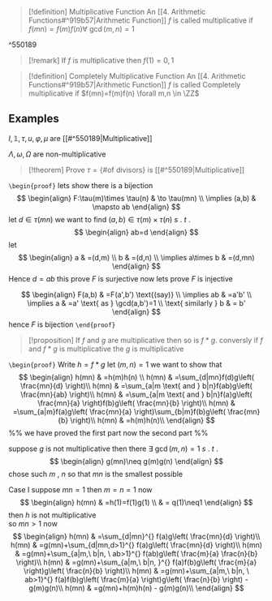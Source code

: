 
> [!definition]  Multiplicative Function
> An [[4. Arithmetic Functions#^919b57|Arithmetic Function]]  $f$  is called multiplicative if $f(mn)=f(m)f(n) \forall \ \gcd(m,n)=1$

^550189


> [!remark] 
> If  $f$  is multiplicative then $f(1)=0,1$

 >[!definition] Completely Multiplicative Function
> An [[4. Arithmetic Functions#^919b57|Arithmetic Function]]  $f$  is called Completely multiplicative if $f(mn)=f(m)f(n) \forall m,n \in \ZZ$ 

## Examples
$I,\mathbb{1},\tau,u,\varphi,\mu$ are [[#^550189|Multiplicative]] 

$\Lambda,\omega,\Omega$ are non-multiplicative
> [!theorem] 
>Prove $\tau=\left\{ \text{\# of divisors} \right\}$ is  [[#^550189|Multiplicative]] 


`\begin{proof}`
lets show there is a bijection 
$$
\begin{align}
F:\tau(m)\times \tau(n) & \to \tau(mn) \\
\implies (a,b) & \mapsto ab
\end{align}
$$
let $d\in \tau(mn)$ we want to find $(a,b)\in \tau(m)\times \tau(n)$  $s$ . $t$ .
$$
\begin{align}
ab=d
\end{align}
$$
let 
$$
\begin{align}
	a & =(d,m) \\
	b & =(d,n) \\
	\implies a\times b & =(d,mn)
\end{align}
$$
Hence $d=ab$ 
this prove $F$ is surjective 
now lets prove  $F$  is injective 

$$
\begin{align}
F(a,b) & =F(a',b') \text{(say)} \\
\implies ab & =a'b' \\
\implies a & =a' \text{ as } \gcd(a,b')=1  \\
\text{ similarly } b & = b'
\end{align}
$$
hence  $F$  is bijection 
`\end{proof}`

> [!proposition] 
> If  $f$  and  $g$  are multiplicative then so is $f * g$. conversly if   $f$  and $f*g$ is multiplicative the  $g$  is multiplicative 

`\begin{proof}`
Write $h=f*g$
let $(m,n)=1$ we want to show that 
$$
\begin{align}
h(mn) & =h(m)h(n) \\
h(mn) & =\sum_{d|mn}f(d)g\left( \frac{mn}{d} \right)\\
h(mn) & =\sum_{a|m \text{ and } b|n}f(ab)g\left( \frac{mn}{ab} \right)\\
h(mn) & =\sum_{a|m \text{ and } b|n}f(a)g\left( \frac{mn}{a} \right)f(b)g\left( \frac{mn}{b} \right)\\ 
h(mn) & =\sum_{a|m}f(a)g\left( \frac{mn}{a} \right)\sum_{b|m}f(b)g\left( \frac{mn}{b} \right)\\ 
h(mn) & =h(m)h(n)\\
\end{align}
$$
%% we have proved the first part now the second part %%

suppose  $g$  is not multiplicative 
then there $\exists \ \gcd(m,n)=1$  $s$ . $t$ . 
$$
\begin{align}
g(mn)\neq g(m)g(n)
\end{align}
$$
chose such  $m$ , $n$  so that $mn$ is the smallest possible 

Case I suppose $mn=1$ 
then $m=n=1$
now 
$$
\begin{align}
h(mn) & =h(1)=f(1)g(1) \\
 & = q(1)\neq1
\end{align}
$$
then  $h$  is not multiplicative  
so $mn>1$ 
now 
$$
\begin{align}
h(mn) & =\sum_{d|mn}^{} f(a)g\left( \frac{mn}{d} \right)\\
h(mn) & =g(mn)+\sum_{d|mn,d>1}^{} f(a)g\left( \frac{mn}{d} \right)\\
h(mn) & =g(mn)+\sum_{a|m,\ b|n, \ ab>1}^{} f(ab)g\left( \frac{m}{a} \frac{n}{b} \right)\\
h(mn) & =g(mn)+\sum_{a|m,\ b|n, }^{} f(a)f(b)g\left( \frac{m}{a}  \right)g\left(  \frac{n}{b} \right)\\
h(mn) & =g(mn)+\sum_{a|m,\ b|n, \ ab>1}^{} f(a)f(b)g\left( \frac{m}{a}  \right)g\left(  \frac{n}{b} \right) - g(m)g(n)\\
h(mn) & =g(mn)+h(m)h(n) - g(m)g(n)\\
\end{align}
$$